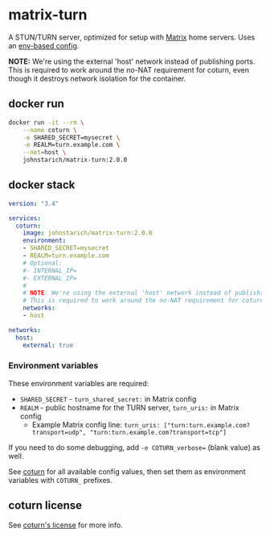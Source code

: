 # matrix-turn
A STUN/TURN server, optimized for setup with [Matrix](https://matrix.org) home servers.
Uses an [env-based config][e2c].

[e2c]: https://github.com/JohnStarich/env2config

**NOTE:** We're using the external 'host' network instead of publishing ports.
This is required to work around the no-NAT requirement for coturn, even though it destroys network isolation for the container.

## docker run
```bash
docker run -it --rm \
    --name coturn \
    -e SHARED_SECRET=mysecret \
    -e REALM=turn.example.com \
    --net=host \
    johnstarich/matrix-turn:2.0.0
```

## docker stack

```yaml
version: "3.4"

services:
  coturn:
    image: johnstarich/matrix-turn:2.0.0
    environment:
    - SHARED_SECRET=mysecret
    - REALM=turn.example.com
    # Optional:
    #- INTERNAL_IP=
    #- EXTERNAL_IP=
    #
    # NOTE: We're using the external 'host' network instead of publishing ports.
    # This is required to work around the no-NAT requirement for coturn, even though it destroys network isolation for this container.
    networks:
    - host

networks:
  host:
    external: true
```

### Environment variables
These environment variables are required:
* `SHARED_SECRET` - `turn_shared_secret:` in Matrix config
* `REALM` - public hostname for the TURN server, `turn_uris:` in Matrix config
    - Example Matrix config line: `turn_uris: ["turn:turn.example.com?transport=udp", "turn:turn.example.com?transport=tcp"]`
	
If you need to do some debugging, add `-e COTURN_verbose=` (blank value) as well.

See [coturn][] for all available config values, then set them as environment variables with `COTURN_` prefixes.

[coturn]: https://github.com/coturn/coturn

## coturn license
See [coturn's license](https://github.com/coturn/coturn/blob/master/LICENSE) for more info.
